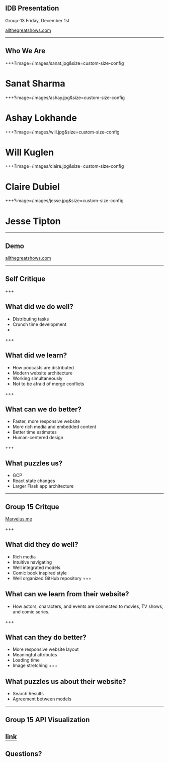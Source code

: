 ## IDB Presentation
Group-13 
Friday, December 1st

[allthegreatshows.com](http://allthegreatshows.com)

---

## Who We Are

+++?image=/images/sanat.jpg&size=custom-size-config

# Sanat Sharma

+++?image=/images/ashay.jpg&size=custom-size-config

# Ashay Lokhande

+++?image=/images/will.jpg&size=custom-size-config

# Will Kuglen

+++?image=/images/claire.jpg&size=custom-size-config

# Claire Dubiel

+++?image=/images/jesse.jpg&size=custom-size-config

# Jesse Tipton

---

## Demo
[allthegreatshows.com](http://allthegreatshows.com)


---

## Self Critique

+++

## What did we do well?
- Distributing tasks
- Crunch time development
- 


+++
## What did we learn?
- How podcasts are distributed
- Modern website architecture
- Working simultaneously
- Not to be afraid of merge conflicts

+++

## What can we do better?
- Faster, more responsive website
- More rich media and embedded content
- Better time estimates
- Human-centered design

+++

## What puzzles us?
- GCP
- React state changes
- Larger Flask app architecture
---

## Group 15 Critque
[Marvelus.me](marvelus.me/)

+++
## What did they do well?
- Rich media
- Intuitive navigating
- Well integrated models
- Comic book inspired style
- Well organized GitHub repository
+++
## What can we learn from their website?
- How actors, characters, and events are connected to movies, TV shows, and comic series.


+++
## What can they do better?
- More responsive website layout
- Meaningful attributes
- Loading time
- Image stretching 
+++
## What puzzles us about their website?
- Search Results
- Agreement between models
---

## Group 15 API Visualization
<!-- ![logo](/images/empty_visualization.jpg) -->
[link](https://utexas.box.com/shared/static/3pjy7in8uv9ukvxtp82g1eao800rxx1s.pdf)
---
## Questions?